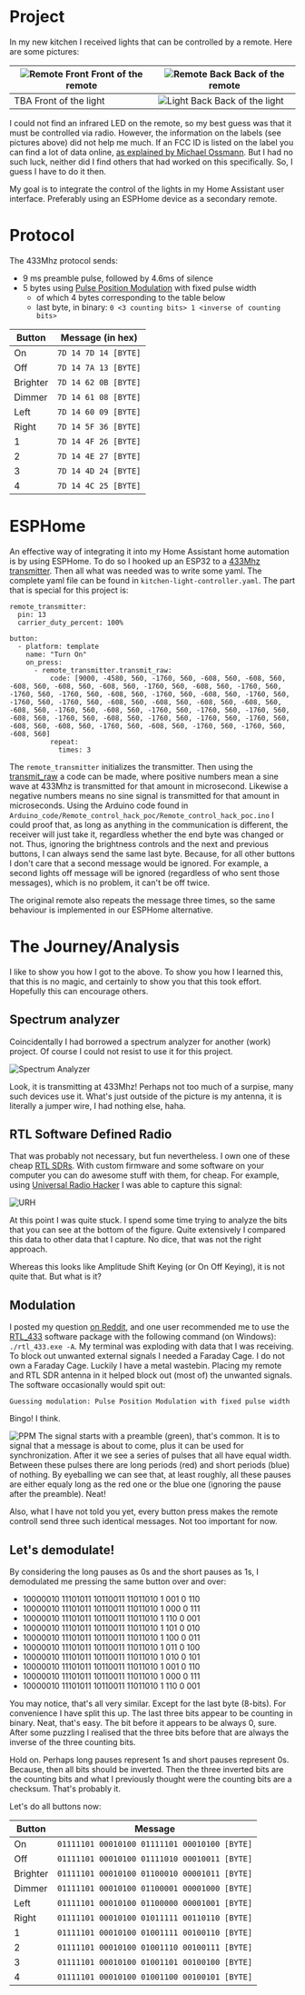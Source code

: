 # Project
In my new kitchen I received lights that can be controlled by a remote. Here are some pictures:

|![Remote Front](/Images/Remote_front.png) Front of the remote|![Remote Back](/Images/Remote_back.png) Back of the remote|
|-------------------------------------------------------------|----------------------------------------------------------|
|TBA Front of the light                                       | ![Light Back](/Images/Light_back.png) Back of the light  |



I could not find an infrared LED on the remote, so my best guess was that it must be controlled via radio. However, the information on the labels (see pictures above) did not help me much. If an FCC ID is listed on the label you can find a lot of data online, [as explained by Michael Ossmann](https://greatscottgadgets.com/sdr/8/). But I had no such luck, neither did I find others that had worked on this specifically. So, I guess I have to do it then.

My goal is to integrate the control of the lights in my Home Assistant user interface. Preferably using an ESPHome device as a secondary remote.

# Protocol

The 433Mhz protocol sends:
- 9 ms preamble pulse, followed by 4.6ms of silence
- 5 bytes using [Pulse Position Modulation](https://triq.org/rtl_433/PULSE_FORMATS.html#ppm-%E2%80%94-pulse-position-modulation) with fixed pulse width
    - of which 4 bytes corresponding to the table below
    - last byte, in binary: `0 <3 counting bits> 1 <inverse of counting bits>`


| Button   | Message (in hex)     |
|----------|----------------------|
| On       | `7D 14 7D 14 [BYTE]` |
| Off      | `7D 14 7A 13 [BYTE]` |
| Brighter | `7D 14 62 0B [BYTE]` |
| Dimmer   | `7D 14 61 08 [BYTE]` |
| Left     | `7D 14 60 09 [BYTE]` |
| Right    | `7D 14 5F 36 [BYTE]` |
| 1        | `7D 14 4F 26 [BYTE]` |
| 2        | `7D 14 4E 27 [BYTE]` |
| 3        | `7D 14 4D 24 [BYTE]` |
| 4        | `7D 14 4C 25 [BYTE]` |

# ESPHome

An effective way of integrating it into my Home Assistant home automation is by using ESPHome. To do so I hooked up an ESP32 to a [433Mhz transmitter](https://www.hackerstore.nl/Artikel/572). Then all what was needed was to write some yaml. The complete yaml file can be found in `kitchen-light-controller.yaml`. The part that is special for this project is:

```
remote_transmitter:
  pin: 13
  carrier_duty_percent: 100%

button:
  - platform: template
    name: "Turn On"
    on_press:
      - remote_transmitter.transmit_raw:
          code: [9000, -4580, 560, -1760, 560, -608, 560, -608, 560, -608, 560, -608, 560, -608, 560, -1760, 560, -608, 560, -1760, 560, -1760, 560, -1760, 560, -608, 560, -1760, 560, -608, 560, -1760, 560, -1760, 560, -1760, 560, -608, 560, -608, 560, -608, 560, -608, 560, -608, 560, -1760, 560, -608, 560, -1760, 560, -1760, 560, -1760, 560, -608, 560, -1760, 560, -608, 560, -1760, 560, -1760, 560, -1760, 560, -608, 560, -608, 560, -1760, 560, -608, 560, -1760, 560, -1760, 560, -608, 560]
          repeat:
            times: 3
```
The `remote_transmitter` initializes the transmitter. Then using the [transmit_raw](https://esphome.io/components/remote_transmitter.html#:~:text=remote_transmitter.transmit_raw%20Action) a code can be made, where positive numbers mean a sine wave at 433Mhz is transmitted for that amount in microsecond. Likewise a negative numbers means no sine signal is transmitted for that amount in microseconds. Using the Arduino code found in `Arduino_code/Remote_control_hack_poc/Remote_control_hack_poc.ino` I could proof that, as long as anything in the communication is different, the receiver will just take it, regardless whether the end byte was changed or not. Thus, ignoring the brightness controls and the next and previous buttons, I can always send the same last byte. Because, for all other buttons I don't care that a second message would be ignored. For example, a second lights off message will be ignored (regardless of who sent those messages), which is no problem, it can't be off twice.

The original remote also repeats the message three times, so the same behaviour is implemented in our ESPHome alternative.

# The Journey/Analysis

I like to show you how I got to the above. To show you how I learned this, that this is no magic, and certainly to show you that this took effort. Hopefully this can encourage others.


## Spectrum analyzer

Coincidentally I had borrowed a spectrum analyzer for another (work) project. Of course I could not resist to use it for this project.

![Spectrum Analyzer](/Images/Spectrum%20analyzer.jpg)

Look, it is transmitting at 433Mhz! Perhaps not too much of a surpise, many such devices use it. What's just outside of the picture is my antenna, it is literally a jumper wire, I had nothing else, haha.

## RTL Software Defined Radio

That was probably not necessary, but fun nevertheless. I own one of these cheap [RTL SDRs](https://www.rtl-sdr.com/rtlsdr4everyone-review-of-5-rtl-sdr-dongles/). With custom firmware and some software on your computer you can do awesome stuff with them, for cheap. For example, using [Universal Radio Hacker](https://github.com/jopohl/urh) I was able to capture this signal:

![URH](/Images/Universal%20Radio%20Hacker.png)

At this point I was quite stuck. I spend some time trying to analyze the bits that you can see at the bottom of the figure. Quite extensively I compared this data to other data that I capture. No dice, that was not the right approach.

Whereas this looks like Amplitude Shift Keying (or On Off Keying), it is not quite that. But what is it?

## Modulation

I posted my question [on Reddit](https://www.reddit.com/r/RTLSDR/comments/1gzitvc/help_decoding_this_signal/), and one user recommended me to use the [RTL_433](https://github.com/merbanan/rtl_433) software package with the following command (on Windows): `./rtl_433.exe -A`. My terminal was exploding with data that I was receiving. To block out unwanted external signals I needed a Faraday Cage. I do not own a Faraday Cage. Luckily I have a metal wastebin. Placing my remote and RTL SDR antenna in it helped block out (most of) the unwanted signals. The software occasionally would spit out: 

`Guessing modulation: Pulse Position Modulation with fixed pulse width`

Bingo! I think.

![PPM](/Images/PPM.png)
The signal starts with a preamble (green), that's common. It is to signal that a message is about to come, plus it can be used for synchronization. After it we see a series of pulses that all have equal width. Between these pulses there are long periods (red) and short periods (blue) of nothing. By eyeballing we can see that, at least roughly, all these pauses are either equaly long as the red one or the blue one (ignoring the pause after the preamble). Neat!

Also, what I have not told you yet, every button press makes the remote controll send three such identical messages. Not too important for now.

## Let's demodulate!

By considering the long pauses as 0s and the short pauses as 1s, I demodulated me pressing the same button over and over:
- 10000010 11101011 10110011 11011010 1 001 0 110 
- 10000010 11101011 10110011 11011010 1 000 0 111
- 10000010 11101011 10110011 11011010 1 110 0 001
- 10000010 11101011 10110011 11011010 1 101 0 010
- 10000010 11101011 10110011 11011010 1 100 0 011
- 10000010 11101011 10110011 11011010 1 011 0 100
- 10000010 11101011 10110011 11011010 1 010 0 101
- 10000010 11101011 10110011 11011010 1 001 0 110
- 10000010 11101011 10110011 11011010 1 000 0 111
- 10000010 11101011 10110011 11011010 1 110 0 001

You may notice, that's all very similar. Except for the last byte (8-bits). For convenience I have split this up. The last three bits appear to be counting in binary. Neat, that's easy. The bit before it appears to be always 0, sure. After some puzzling I realised that the three bits before that are always the inverse of the three counting bits. 

Hold on. Perhaps long pauses represent 1s and short pauses represent 0s. Because, then all bits should be inverted. Then the three inverted bits are the counting bits and what I previously thought were the counting bits are a checksum. That's probably it.

Let's do all buttons now:

| Button   | Message                                      |
|----------|----------------------------------------------|
| On       | `01111101 00010100 01111101 00010100 [BYTE]` |
| Off      | `01111101 00010100 01111010 00010011 [BYTE]` |
| Brighter | `01111101 00010100 01100010 00001011 [BYTE]` |
| Dimmer   | `01111101 00010100 01100001 00001000 [BYTE]` |
| Left     | `01111101 00010100 01100000 00001001 [BYTE]` |
| Right    | `01111101 00010100 01011111 00110110 [BYTE]` |
| 1        | `01111101 00010100 01001111 00100110 [BYTE]` |
| 2        | `01111101 00010100 01001110 00100111 [BYTE]` |
| 3        | `01111101 00010100 01001101 00100100 [BYTE]` |
| 4        | `01111101 00010100 01001100 00100101 [BYTE]` |

